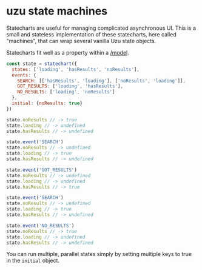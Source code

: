 # uzu state machines

Statecharts are useful for managing complicated asynchronous UI. This is a small and stateless implementation of these statecharts, here called "machines", that can wrap several vanilla Uzu state objects.

Statecharts fit well as a property within a [/model](/model).

```js
const state = statechart({
  states: ['loading', 'hasResults', 'noResults'],
  events: {
    SEARCH: [['hasResults', 'loading'], ['noResults', 'loading']],
    GOT_RESULTS: ['loading', 'hasResults'],
    NO_RESULTS: ['loading', 'noResults']
  },
  initial: {noResults: true}
})

state.noResults // -> true
state.loading // -> undefined
state.hasResults // -> undefined

state.event('SEARCH')
state.noResults // -> undefined
state.loading // -> true
state.hasResults // -> undefined

state.event('GOT_RESULTS')
state.noResults // -> undefined
state.loading // -> undefined
state.hasResults // -> true

state.event('SEARCH')
state.noResults // -> undefined
state.loading // -> true
state.hasResults // -> undefined

state.event('NO_RESULTS')
state.noResults // -> true
state.loading // -> undefined
state.hasResults // -> undefined
```

You can run multiple, parallel states simply by setting multiple keys to true in the `initial` object.
